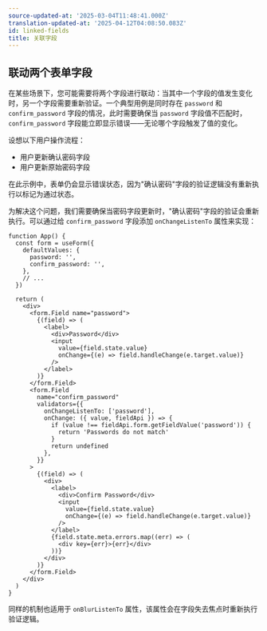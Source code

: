 ```yaml
---
source-updated-at: '2025-03-04T11:48:41.000Z'
translation-updated-at: '2025-04-12T04:08:50.083Z'
id: linked-fields
title: 关联字段
---
```

## 联动两个表单字段

在某些场景下，您可能需要将两个字段进行联动：当其中一个字段的值发生变化时，另一个字段需要重新验证。一个典型用例是同时存在 `password` 和 `confirm_password` 字段的情况，此时需要确保当 `password` 字段值不匹配时，`confirm_password` 字段能立即显示错误——无论哪个字段触发了值的变化。

设想以下用户操作流程：

- 用户更新确认密码字段
- 用户更新原始密码字段

在此示例中，表单仍会显示错误状态，因为"确认密码"字段的验证逻辑没有重新执行以标记为通过状态。

为解决这个问题，我们需要确保当密码字段更新时，"确认密码"字段的验证会重新执行。可以通过给 `confirm_password` 字段添加 `onChangeListenTo` 属性来实现：

```tsx
function App() {
  const form = useForm({
    defaultValues: {
      password: '',
      confirm_password: '',
    },
    // ...
  })

  return (
    <div>
      <form.Field name="password">
        {(field) => (
          <label>
            <div>Password</div>
            <input
              value={field.state.value}
              onChange={(e) => field.handleChange(e.target.value)}
            />
          </label>
        )}
      </form.Field>
      <form.Field
        name="confirm_password"
        validators={{
          onChangeListenTo: ['password'],
          onChange: ({ value, fieldApi }) => {
            if (value !== fieldApi.form.getFieldValue('password')) {
              return 'Passwords do not match'
            }
            return undefined
          },
        }}
      >
        {(field) => (
          <div>
            <label>
              <div>Confirm Password</div>
              <input
                value={field.state.value}
                onChange={(e) => field.handleChange(e.target.value)}
              />
            </label>
            {field.state.meta.errors.map((err) => (
              <div key={err}>{err}</div>
            ))}
          </div>
        )}
      </form.Field>
    </div>
  )
}
```

同样的机制也适用于 `onBlurListenTo` 属性，该属性会在字段失去焦点时重新执行验证逻辑。
